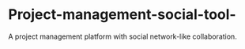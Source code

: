 # Project-management-social-tool-
A project management platform with social network-like collaboration.
